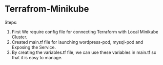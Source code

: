 # Terrafrom-Minikube

Steps:

1) First We require config file for connecting Terraform with Local Minikube Cluster.
2) Created main.tf file for launching wordpress-pod, mysql-pod and Exposing the Service.
3) By creating the variables.tf file, we can use these variables in main.tf so that it is easy to manage.
